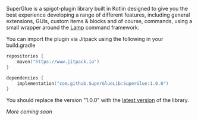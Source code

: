 SuperGlue is a spigot-plugin library built in Kotlin designed to give you the best experience developing a range of different features, 
including general extensions, GUIs, custom items & blocks and of course, commands, using a small wrapper around the [Lamp](https://github.com/Revxrsal/Lamp) command framework.

You can import the plugin via Jitpack using the following in your build.gradle

```kt
repositories {
    maven("https://www.jitpack.io")
}

dependencies {
    implementation("com.github.SuperGlueLib:SuperGlue:1.0.0")
}
```

You should replace the version "1.0.0" with the [latest version](https://github.com/SuperGlueLib/SuperGlue/releases) of the library.

*More coming soon*
